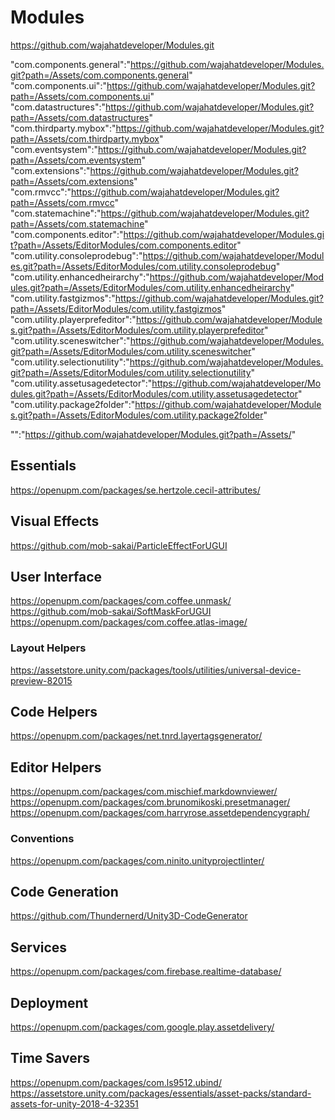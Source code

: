 # Modules

https://github.com/wajahatdeveloper/Modules.git

"com.components.general":"https://github.com/wajahatdeveloper/Modules.git?path=/Assets/com.components.general"
"com.components.ui":"https://github.com/wajahatdeveloper/Modules.git?path=/Assets/com.components.ui"
"com.datastructures":"https://github.com/wajahatdeveloper/Modules.git?path=/Assets/com.datastructures"
"com.thirdparty.mybox":"https://github.com/wajahatdeveloper/Modules.git?path=/Assets/com.thirdparty.mybox"
"com.eventsystem":"https://github.com/wajahatdeveloper/Modules.git?path=/Assets/com.eventsystem"
"com.extensions":"https://github.com/wajahatdeveloper/Modules.git?path=/Assets/com.extensions"
"com.rmvcc":"https://github.com/wajahatdeveloper/Modules.git?path=/Assets/com.rmvcc"
"com.statemachine":"https://github.com/wajahatdeveloper/Modules.git?path=/Assets/com.statemachine"
"com.components.editor":"https://github.com/wajahatdeveloper/Modules.git?path=/Assets/EditorModules/com.components.editor"
"com.utility.consoleprodebug":"https://github.com/wajahatdeveloper/Modules.git?path=/Assets/EditorModules/com.utility.consoleprodebug"
"com.utility.enhancedheirarchy":"https://github.com/wajahatdeveloper/Modules.git?path=/Assets/EditorModules/com.utility.enhancedheirarchy"
"com.utility.fastgizmos":"https://github.com/wajahatdeveloper/Modules.git?path=/Assets/EditorModules/com.utility.fastgizmos"
"com.utility.playerprefeditor":"https://github.com/wajahatdeveloper/Modules.git?path=/Assets/EditorModules/com.utility.playerprefeditor"
"com.utility.sceneswitcher":"https://github.com/wajahatdeveloper/Modules.git?path=/Assets/EditorModules/com.utility.sceneswitcher"
"com.utility.selectionutility":"https://github.com/wajahatdeveloper/Modules.git?path=/Assets/EditorModules/com.utility.selectionutility"
"com.utility.assetusagedetector":"https://github.com/wajahatdeveloper/Modules.git?path=/Assets/EditorModules/com.utility.assetusagedetector"
"com.utility.package2folder":"https://github.com/wajahatdeveloper/Modules.git?path=/Assets/EditorModules/com.utility.package2folder"

"":"https://github.com/wajahatdeveloper/Modules.git?path=/Assets/"

## Essentials
https://openupm.com/packages/se.hertzole.cecil-attributes/

## Visual Effects
https://github.com/mob-sakai/ParticleEffectForUGUI

## User Interface
https://openupm.com/packages/com.coffee.unmask/
https://github.com/mob-sakai/SoftMaskForUGUI
https://openupm.com/packages/com.coffee.atlas-image/

### Layout Helpers
https://assetstore.unity.com/packages/tools/utilities/universal-device-preview-82015

## Code Helpers
https://openupm.com/packages/net.tnrd.layertagsgenerator/

## Editor Helpers
https://openupm.com/packages/com.mischief.markdownviewer/
https://openupm.com/packages/com.brunomikoski.presetmanager/
https://openupm.com/packages/com.harryrose.assetdependencygraph/

### Conventions
https://openupm.com/packages/com.ninito.unityprojectlinter/

## Code Generation
https://github.com/Thundernerd/Unity3D-CodeGenerator

## Services
https://openupm.com/packages/com.firebase.realtime-database/

## Deployment
https://openupm.com/packages/com.google.play.assetdelivery/

## Time Savers
https://openupm.com/packages/com.ls9512.ubind/
https://assetstore.unity.com/packages/essentials/asset-packs/standard-assets-for-unity-2018-4-32351